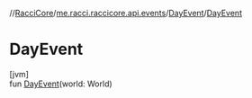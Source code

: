 //[RacciCore](../../../index.md)/[me.racci.raccicore.api.events](../index.md)/[DayEvent](index.md)/[DayEvent](-day-event.md)

# DayEvent

[jvm]\
fun [DayEvent](-day-event.md)(world: World)

